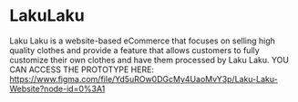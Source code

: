 # LakuLaku
Laku Laku is a website-based eCommerce that focuses on selling high quality clothes and provide a feature that allows customers to fully customize their own clothes and have them processed by Laku Laku.
YOU CAN ACCESS THE PROTOTYPE HERE:
https://www.figma.com/file/Yd5uROw0DGcMy4UaoMvY3p/Laku-Laku-Website?node-id=0%3A1
